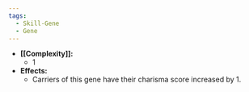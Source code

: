```yaml
---
tags:
  - Skill-Gene
  - Gene
---
```

- **[[Complexity]]:**
	- 1
- **Effects:**
	- Carriers of this gene have their charisma score increased by 1.